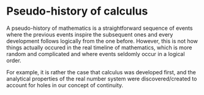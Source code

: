 # Pseudo-history of calculus

A pseudo-history of mathematics is a straightforward sequence of events where the previous events inspire the subsequent ones and every development follows logically from the one before. However, this is not how things actually occured in the real timeline of mathematics, which is more random and complicated and where events seldomly occur in a logical order.

For example, it is rather the case that calculus was developed first, and the analytical properties of the real number system were discovered/created to account for holes in our concept of continuity.

